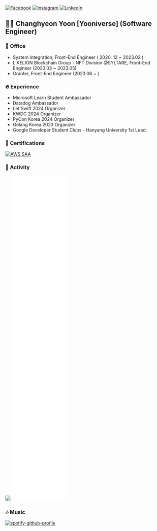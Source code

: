 [![Facebook](https://img.shields.io/badge/-Facebook-1877f2?style=round-square&logo=facebook&logoColor=white&link=https://www.facebook.com/profile.php?id=100049705026429)](https://www.facebook.com/profile.php?id=100049705026429)
[![Instagram](https://img.shields.io/badge/-Instagram-e4405f?style=round-square&logo=instagram&logoColor=white&link=https://www.instagram.com/yooniverse.dev)](https://www.instagram.com/yooniverse.dev)
[![LinkedIn](https://img.shields.io/badge/-LinkedIn-0077b5?style=round-square&logo=linkedin&logoColor=white&link=https://www.linkedin.com/in/changhyeon-yoon-4018b71ba)](https://www.linkedin.com/in/changhyeon-yoon-4018b71ba)

## 👋🏻 Changhyeon Yoon [Yooniverse] (Software Engineer)

### 🏢 Office
- System Integration, Front-End Engineer ( 2020. 12 ~ 2023.02 )
- LIKELION Blockchain Group - NFT Division @SYLTARE, Front-End Engineer (2023.03 ~ 2023.05)
- Granter, Front-End Engineer (2023.06 ~ )

### 🔥 Experience
- Microsoft Learn Student Ambassador
- Datadog Ambassador
- Let'Swift 2024 Organizer
- KWDC 2024 Organizer
- PyCon Korea 2024 Organizer
- Golang Korea 2023 Organizer
- Google Developer Student Clubs - Hanyang University 1st Lead.


### 🪪 Certifications
<div style="display: flex; flex-direction: row;">
    <a href="https://www.credly.com/badges/0f8a7ae0-3fc5-4145-a9a3-634b95efedc7/public_url"><img alt="AWS SAA" src="https://img.shields.io/badge/AWS-Certified Solution Architect-white?logo=amazon&logoColor=white"></a> 
</div> 

### 🚀 Activity
<a href="https://opgc.me/#/users/ChanghyeonYoon" target="_blank"><img src="https://api.opgc.me/githubs/users/ChanghyeonYoon/tag/?theme=basic" /></a>
![Metrics](https://raw.githubusercontent.com/ChanghyeonYoon/ChanghyeonYoon/main/github-metrics.svg)



### 🎶 Music
[![spotify-github-profile](https://spotify-github-profile.vercel.app/api/view?uid=aim2x9i3fsieeq7rffboost6l&cover_image=true&theme=default&show_offline=false&background_color=121212&interchange=false)](https://github.com/kittinan/spotify-github-profile)

